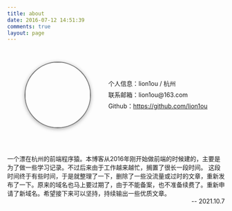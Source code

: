 ```yaml
---
title: about
date: 2016-07-12 14:51:39
comments: true
layout: page
---
```

<style type="text/css">
#bio {
    line-height: 16px;
    width: 100%;
    padding: 30px 20px;
}

#bio .avatar {
    text-align: center;
}

#bio .avatar img {
    height: 150px;
    width: 150px;
    border: 2px solid #777;
    border-radius: 150px;
    box-shadow: 0 2px 8px #aaa;
    padding: 0;
}

#bio .avatar .name {
    margin: 20px 0 0;
    font-size: 20px;
    font-weight: 700
}

#bio .avatar .motto {
    margin: 10px 0;
    font-size: 15px;
}

#bio .info{
    margin: 30px 0;
}

#bio .info p {
    font-size: 14px;
    margin: 10px auto
}

.box-flex-row {
    display: flex;
    display: -webkit-flex;
    flex-flow: row wrap;
    align-items: center;
    justify-content: space-around;
    box-sizing: border-box;
}

#chuyun {
    text-align: center;
}

#chuyun .chuyun_p  {
   font-size: 16px;
}

#chuyun .chuyun_p_s {
   font-size: 14px;
}
#chuyun img {
    margin: 20px auto;
    height: auto;
    width: 200px;
}

.info-note-list {
    margin: 30px 0;
}


.note .timestamp {
    text-align: right;
}

</style>

<section class="box-flex-row" id="bio">
    <div class="avatar">
        <img src="http://cdn.chuyunt.com/uPic/avatar-lion1ou.jpg" />
    </div>
    <div class="info">
        <p>个人信息：lion1ou / 杭州</p>
        <p>联系邮箱：<a mailto="lion1ou@163.com">lion1ou@163.com</a></p>
        <p>Github：<a href="https://github.com/lion1ou">https://github.com/lion1ou</a></p>
    </div>
</section>
<section class="info-note-list">
    <div class="note">
    一个漂在杭州的前端程序猿。本博客从2016年刚开始做前端的时候建的，主要是为了做一些学习记录。不过后来由于工作越来越忙，搁置了很长一段时间。 这段时间终于有些时间，于是就整理了一下，删除了一些没流量或过时的文章，重新发布了一下。原来的域名也马上要过期了，由于不能备案，也不准备续费了。重新申请了新域名。希望接下来可以坚持，持续输出一些优质文章。
    <div class="timestamp"> -- 2021.10.7</div>
    </div>
</section>
<!-- <section id="chuyun">
    <div class="chuyun_p">初韵茶苑</div><div class="chuyun_p_s">自产自销的正宗福鼎白茶</div>
    <img src="http://cdn.chuyunt.com/uPic/Snipaste_20210130_161132.png" alt="淘宝二维码">
    <div class="chuyun_p_s">如果你也是一个爱喝茶的程序猿</div> <div class="chuyun_p_s">欢迎扫码购买哟~</div>
</section> -->